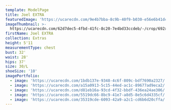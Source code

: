 ```yaml
---
template: ModelPage
title: Joel EXTRA
featuredImage: 'https://ucarecdn.com/9e4b7bba-8c9b-40f9-b030-e56e6b41dc4d/'
imageThumbnail: >-
  https://ucarecdn.com/62d7dec5-4fbd-41fc-8c20-7e4bd33ccdeb/-/crop/692x1017/6,27/-/preview/
firstName: Joel EXTRA
collection: Extras
height: 5'11
measurementType: chest
bust: 32'
waist: 28'
hips: 37'
size: 30/L
shoeSize: '10'
imagePortfolio:
  - image: 'https://ucarecdn.com/1bdb137e-9348-4c6f-809c-bdf7690a2327/'
  - image: 'https://ucarecdn.com/a15a0913-5c15-44ed-ac1c-89677ad9eca2/'
  - image: 'https://ucarecdn.com/d81eb16a-93cd-4f32-bbdf-436ea24ae306/'
  - image: 'https://ucarecdn.com/5519dc66-8bc9-41e7-a8d5-8e5c6d4335cf/'
  - image: 'https://ucarecdn.com/35319cde-6093-42a9-a2c1-cd6b6d20cffa/'
---
```


